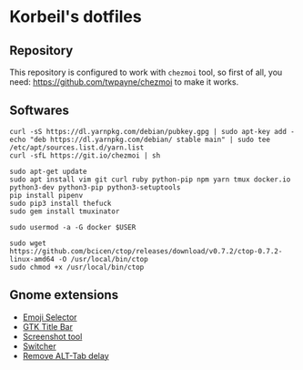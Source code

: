 # Korbeil's dotfiles

## Repository

This repository is configured to work with `chezmoi` tool, so first of all, you need: https://github.com/twpayne/chezmoi to make it works.

## Softwares

```
curl -sS https://dl.yarnpkg.com/debian/pubkey.gpg | sudo apt-key add -
echo "deb https://dl.yarnpkg.com/debian/ stable main" | sudo tee /etc/apt/sources.list.d/yarn.list
curl -sfL https://git.io/chezmoi | sh

sudo apt-get update
sudo apt install vim git curl ruby python-pip npm yarn tmux docker.io python3-dev python3-pip python3-setuptools
pip install pipenv
sudo pip3 install thefuck
sudo gem install tmuxinator

sudo usermod -a -G docker $USER

sudo wget https://github.com/bcicen/ctop/releases/download/v0.7.2/ctop-0.7.2-linux-amd64 -O /usr/local/bin/ctop
sudo chmod +x /usr/local/bin/ctop
```

## Gnome extensions 

- [Emoji Selector](https://extensions.gnome.org/extension/1162/emoji-selector/)
- [GTK Title Bar](https://extensions.gnome.org/extension/1732/gtk-title-bar/)
- [Screenshot tool](https://extensions.gnome.org/extension/1112/screenshot-tool/)
- [Switcher](https://extensions.gnome.org/extension/973/switcher/)
- [Remove ALT-Tab delay](https://extensions.gnome.org/extension/1403/remove-alttab-delay/)

